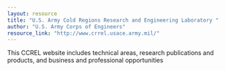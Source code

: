 ```yaml
---
layout: resource
title: "U.S. Army Cold Regions Research and Engineering Laboratory "
author: "U.S. Army Corps of Engineers"
resource_link: "http://www.crrel.usace.army.mil/"
---
```


This CCREL website includes technical areas, research publications and products, and business and professional opportunities
